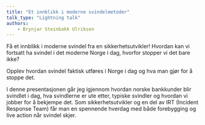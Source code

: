 ```yaml
---
title: "Et innblikk i moderne svindelmetoder"
talk_type: "Lightning talk"
authors:
    - Brynjar Steinbakk Ulriksen
---
```

Få et innblikk i moderne svindel fra en sikkerhetsutvikler!
Hvordan kan vi fortsatt ha svindel i det moderne Norge i dag, hvorfor stopper vi det bare ikke?

Opplev hvordan svindel faktisk utføres i Norge i dag og hva man gjør for å stoppe det.

I denne presentasjonen går jeg igjennom hvordan norske bankkunder blir svindlet i dag, hva svindlerne er ute etter, typiske svindler og
 hvordan vi jobber for å bekjempe det. Som sikkerhetsutvikler og en del av IRT (Incident Response Team) får man en spennende hverdag med både forebygging og live action når svindel skjer.

